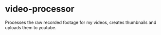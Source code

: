 # video-processor
Processes the raw recorded footage for my videos, creates thumbnails and uploads them to youtube. 
